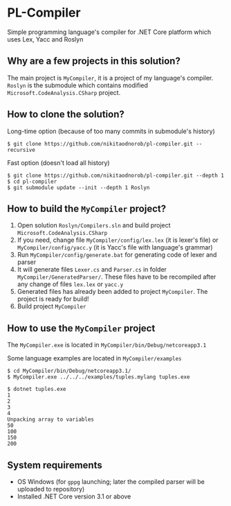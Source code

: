 # PL-Compiler
Simple programming language's compiler for .NET Core platform which uses Lex, Yacc and Roslyn

## Why are a few projects in this solution?
The main project is `MyCompiler`, it is a project of my language's compiler. `Roslyn` is the submodule which contains modified `Microsoft.CodeAnalysis.CSharp` project.

## How to clone the solution?
Long-time option (because of too many commits in submodule's history)
```
$ git clone https://github.com/nikitaodnorob/pl-compiler.git --recursive
```
Fast option (doesn't load all history)
```
$ git clone https://github.com/nikitaodnorob/pl-compiler.git --depth 1
$ cd pl-compiler
$ git submodule update --init --depth 1 Roslyn
```

## How to build the `MyCompiler` project?
1. Open solution `Roslyn/Compilers.sln` and build project `Microsoft.CodeAnalysis.CSharp`
2. If you need, change file `MyCompiler/config/lex.lex` (it is lexer's file) or `MyCompiler/config/yacc.y` (it is Yacc's file with language's grammar)
3. Run `MyCompiler/config/generate.bat` for generating code of lexer and parser
4. It will generate files `Lexer.cs` and `Parser.cs` in folder `MyCompiler/GeneratedParser/`. These files have to be recompiled after any change of files `lex.lex` or `yacc.y`
5. Generated files has already been added to project `MyCompiler`. The project is ready for build! 
6. Build project `MyCompiler`

## How to use the `MyCompiler` project
The `MyCompiler.exe` is located in `MyCompiler/bin/Debug/netcoreapp3.1`

Some language examples are located in `MyCompiler/examples`

```
$ cd MyCompiler/bin/Debug/netcoreapp3.1/
$ MyCompiler.exe ../../../examples/tuples.mylang tuples.exe

$ dotnet tuples.exe
1
2
3
4
Unpacking array to variables
50
100
150
200
```

## System requirements
* OS Windows (for `gppg` launching; later the compiled parser will be uploaded to repository)
* Installed .NET Core version 3.1 or above
